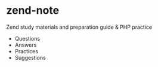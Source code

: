 # zend-note

Zend study materials and preparation guide & PHP practice

- Questions
- Answers
- Practices
- Suggestions
